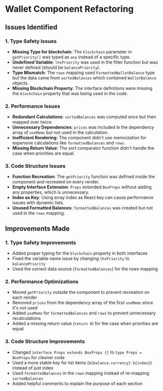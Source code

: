 # Wallet Component Refactoring

## Issues Identified

### 1. Type Safety Issues
- **Missing Type for blockchain**: The `blockchain` parameter in `getPriority()` was typed as `any` instead of a specific type.
- **Undefined Variable**: `lhsPriority` was used in the filter function but was never defined (should be `balancePriority`).
- **Type Mismatch**: The `rows` mapping used `FormattedWalletBalance` type but the data came from `sortedBalances` which contained `WalletBalance` objects.
- **Missing Blockchain Property**: The interface definitions were missing the `blockchain` property that was being used in the code.

### 2. Performance Issues
- **Redundant Calculations**: `sortedBalances` was computed once but then mapped over twice.
- **Unnecessary Dependencies**: `prices` was included in the dependency array of `useMemo` but not used in the calculation.
- **Inefficient Rendering**: The component didn't use memoization for expensive calculations like `formattedBalances` and `rows`.
- **Missing Return Value**: The sort comparator function didn't handle the case when priorities are equal.

### 3. Code Structure Issues
- **Function Recreation**: The `getPriority` function was defined inside the component and recreated on every render.
- **Empty Interface Extension**: `Props` extended `BoxProps` without adding any properties, which is unnecessary.
- **Index as Key**: Using array index as React key can cause performance issues with dynamic lists.
- **Unused Formatted Balances**: `formattedBalances` was created but not used in the `rows` mapping.

## Improvements Made

### 1. Type Safety Improvements
- Added proper typing for the `blockchain` property in both interfaces
- Fixed the variable name issue by changing `lhsPriority` to `balancePriority`
- Used the correct data source (`formattedBalances`) for the rows mapping

### 2. Performance Optimizations
- Moved `getPriority` outside the component to prevent recreation on each render
- Removed `prices` from the dependency array of the first `useMemo` since it's not used
- Added `useMemo` for `formattedBalances` and `rows` to prevent unnecessary recalculations
- Added a missing return value (`return 0`) for the case when priorities are equal

### 3. Code Structure Improvements
- Changed `interface Props extends BoxProps {}` to `type Props = BoxProps` for cleaner code
- Used a more stable key for list items (`${balance.currency}-${index}`) instead of just index
- Used `formattedBalances` in the `rows` mapping instead of re-mapping `sortedBalances`
- Added helpful comments to explain the purpose of each section
